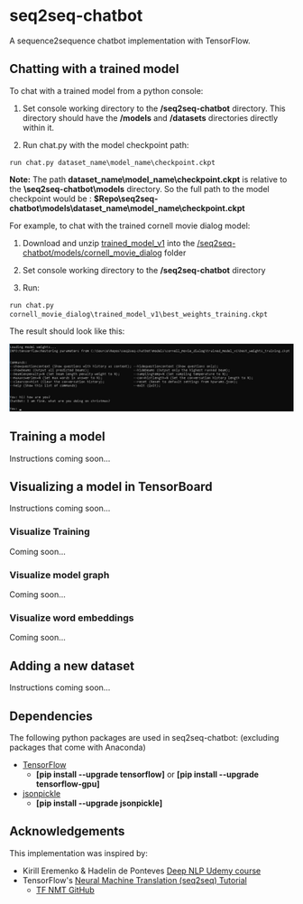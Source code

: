 # seq2seq-chatbot
A sequence2sequence chatbot implementation with TensorFlow.

## Chatting with a trained model
To chat with a trained model from a python console:

1. Set console working directory to the **/seq2seq-chatbot** directory. This directory should have the **/models** and **/datasets** directories directly within it.

2. Run chat.py with the model checkpoint path:
```shell
run chat.py dataset_name\model_name\checkpoint.ckpt
```

**Note:** The path **dataset_name\model_name\checkpoint.ckpt** is relative to the **\seq2seq-chatbot\models** directory. So the full path to the model checkpoint would be : **$Repo\seq2seq-chatbot\models\dataset_name\model_name\checkpoint.ckpt**

For example, to chat with the trained cornell movie dialog model:

1. Download and unzip [trained_model_v1](/seq2seq-chatbot/models/cornell_movie_dialog/README.md) into the [/seq2seq-chatbot/models/cornell_movie_dialog](/seq2seq-chatbot/models/cornell_movie_dialog) folder

2. Set console working directory to the **/seq2seq-chatbot** directory

3. Run:
```shell
run chat.py cornell_movie_dialog\trained_model_v1\best_weights_training.ckpt
```

The result should look like this:

![chat](/doc_files/chat.png "chat")

## Training a model
Instructions coming soon...

## Visualizing a model in TensorBoard
Instructions coming soon...

### Visualize Training
Coming soon...

### Visualize model graph
Coming soon...

### Visualize word embeddings
Coming soon...

## Adding a new dataset
Instructions coming soon...

## Dependencies
The following python packages are used in seq2seq-chatbot:
(excluding packages that come with Anaconda)

- [TensorFlow](https://www.tensorflow.org/) 
  - **[pip install --upgrade tensorflow]** or **[pip install --upgrade tensorflow-gpu]**
- [jsonpickle](https://jsonpickle.github.io/)
  - **[pip install --upgrade jsonpickle]**
  
## Acknowledgements
This implementation was inspired by:
- Kirill Eremenko & Hadelin de Ponteves [Deep NLP Udemy course](https://www.udemy.com/chatbot/)
- TensorFlow's [Neural Machine Translation (seq2seq) Tutorial](https://www.tensorflow.org/tutorials/seq2seq)
  - [TF NMT GitHub](https://github.com/tensorflow/nmt)
  
